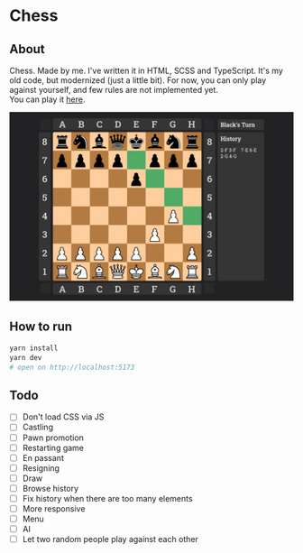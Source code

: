 # Chess

## About

Chess. Made by me. I've written it in HTML, SCSS and TypeScript. It's my old code, but modernized (just a little bit).
For now, you can only play against yourself, and few rules are not implemented yet.  
You can play it [here](https://chess.kolaczyn.com).

![](presentation.png)

## How to run

```sh
yarn install
yarn dev
# open on http://localhost:5173
```

## Todo

- [ ] Don't load CSS via JS
- [ ] Castling
- [ ] Pawn promotion
- [ ] Restarting game
- [ ] En passant
- [ ] Resigning
- [ ] Draw
- [ ] Browse history
- [ ] Fix history when there are too many elements
- [ ] More responsive
- [ ] Menu
- [ ] AI
- [ ] Let two random people play against each other
